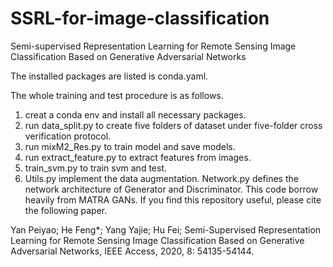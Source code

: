 # SSRL-for-image-classification
Semi-supervised Representation Learning for Remote Sensing Image Classification Based on Generative Adversarial Networks

The installed packages are listed is conda.yaml.
 
The whole training and test procedure is as follows.
  1. creat a conda env and install all necessary packages.
  2. run data_split.py  to create five folders of dataset under five-folder cross verification protocol.
  3. run mixM2_Res.py to train model and save models.
  4. run extract_feature.py to extract features from images.
  5. train_svm.py to train svm and test.
  6. Utils.py implement the data augmentation. Network.py defines the network architecture  of Generator and Discriminator.
This code borrow heavily from MATRA GANs.
If you find this repository useful, please cite the following paper.

Yan Peiyao; He Feng*; Yang Yajie; Hu Fei; Semi-Supervised Representation Learning for Remote Sensing Image Classification Based on Generative Adversarial Networks, IEEE Access, 2020, 8: 54135-54144.
   
